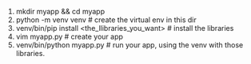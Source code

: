 1. mkdir myapp && cd myapp
2. python -m venv venv  # create the virtual env in this dir
3. venv/bin/pip install <the_llibraries_you_want>  # install the libraries
4. vim myapp.py  # create your app
5. venv/bin/python myapp.py  # run your app, using the venv with those libraries.
